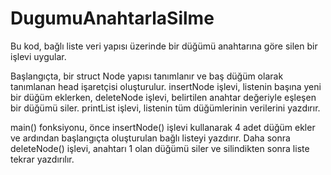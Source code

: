 # DugumuAnahtarlaSilme
Bu kod, bağlı liste veri yapısı üzerinde bir düğümü anahtarına göre silen bir işlevi uygular.

Başlangıçta, bir struct Node yapısı tanımlanır ve baş düğüm olarak tanımlanan head işaretçisi oluşturulur. insertNode işlevi, listenin başına yeni bir düğüm eklerken, deleteNode işlevi, belirtilen anahtar değeriyle eşleşen bir düğümü siler. printList işlevi, listenin tüm düğümlerinin verilerini yazdırır.

main() fonksiyonu, önce insertNode() işlevi kullanarak 4 adet düğüm ekler ve ardından başlangıçta oluşturulan bağlı listeyi yazdırır. Daha sonra deleteNode() işlevi, anahtarı 1 olan düğümü siler ve silindikten sonra liste tekrar yazdırılır.
